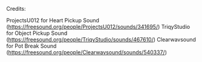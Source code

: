 Credits:

ProjectsU012 for Heart Pickup Sound (https://freesound.org/people/ProjectsU012/sounds/341695/)
TriqyStudio for Object Pickup Sound (https://freesound.org/people/TriqyStudio/sounds/467610/)
Clearwavsound for Pot Break Sound (https://freesound.org/people/Clearwavsound/sounds/540337/)